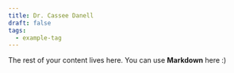 ```yaml
---
title: Dr. Cassee Danell
draft: false
tags:
  - example-tag
---
```

 
The rest of your content lives here. You can use **Markdown** here :)